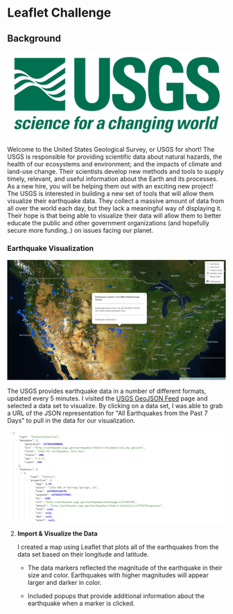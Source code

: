 # Leaflet Challenge

## Background

![1-Logo](Images/1-Logo.png)

Welcome to the United States Geological Survey, or USGS for short! The USGS is responsible for providing scientific data about natural hazards, the health of our ecosystems and environment; and the impacts of climate and land-use change. Their scientists develop new methods and tools to supply timely, relevant, and useful information about the Earth and its processes. As a new hire, you will be helping them out with an exciting new project!
The USGS is interested in building a new set of tools that will allow them visualize their earthquake data. They collect a massive amount of data from all over the world each day, but they lack a meaningful way of displaying it. Their hope is that being able to visualize their data will allow them to better educate the public and other government organizations (and hopefully secure more funding..) on issues facing our planet.

### Earthquake Visualization

![2-BasicMap](Images/Capture.png)

   The USGS provides earthquake data in a number of different formats, updated every 5 minutes. I visited the [USGS GeoJSON Feed](http://earthquake.usgs.gov/earthquakes/feed/v1.0/geojson.php) page and selected a data set to visualize. By clicking on a data set, I was able to grab a URL of the JSON representation for "All Earthquakes from the Past 7 Days" to pull in the data for our visualization.

   ![4-JSON](Images/4-JSON.png)

2. **Import & Visualize the Data**

   I created a map using Leaflet that plots all of the earthquakes from the data set based on their longitude and latitude.

   * The data markers reflected the magnitude of the earthquake in their size and color. Earthquakes with higher magnitudes will appear larger and darker in color.

   * Included popups that provide additional information about the earthquake when a marker is clicked.




